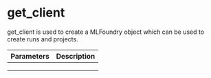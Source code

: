 # get\_client

get\_client is used to create a MLFoundry object which can be used to create runs and projects.

| Parameters | Description |
| ---------- | ----------- |
|            |             |
|            |             |
|            |             |
